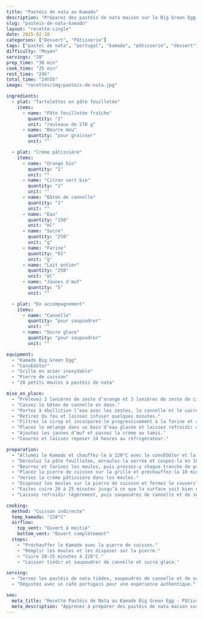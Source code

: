 ```yaml
---
title: "Pastéis de nata au Kamado"
description: "Préparez des pastéis de nata maison sur le Big Green Egg, avec une pâte feuilletée croustillante et une crème pâtissière délicatement parfumée."
slug: "pasteis-de-nata-kamado"
layout: "recette-single"
date: 2025-02-28
categories: ["Dessert", "Pâtisserie"]
tags: ["pastel de nata", "portugal", "kamado", "pâtisserie", "dessert"]
difficulty: "Moyen"
servings: "20"
prep_time: "30 min"
cook_time: "25 min"
rest_time: "24h"
total_time: "24h55"
image: "recettes/img/pasteis-de-nata.jpg"

ingredients:
  - plat: "Tartelettes en pâte feuilletée"
    items:
      - name: "Pâte feuilletée fraîche"
        quantity: "2"
        unit: "rouleaux de 270 g"
      - name: "Beurre mou"
        quantity: "pour graisser"
        unit: ""

  - plat: "Crème pâtissière"
    items:
      - name: "Orange bio"
        quantity: "1"
        unit: ""
      - name: "Citron vert bio"
        quantity: "1"
        unit: ""
      - name: "Bâton de cannelle"
        quantity: "1"
        unit: ""
      - name: "Eau"
        quantity: "150"
        unit: "ml"
      - name: "Sucre"
        quantity: "250"
        unit: "g"
      - name: "Farine"
        quantity: "65"
        unit: "g"
      - name: "Lait entier"
        quantity: "250"
        unit: "ml"
      - name: "Jaunes d'œuf"
        quantity: "5"
        unit: ""

  - plat: "En accompagnement"
    items:
      - name: "Cannelle"
        quantity: "pour saupoudrer"
        unit: ""
      - name: "Sucre glace"
        quantity: "pour saupoudrer"
        unit: ""

equipment:
  - "Kamado Big Green Egg"
  - "ConvEGGtor"
  - "Grille en acier inoxydable"
  - "Pierre de cuisson"
  - "20 petits moules à pastéis de nata"

mise_en_place:
  - "Prélevez 3 lanières de zeste d’orange et 3 lanières de zeste de citron vert avec un économe."
  - "Cassez le bâton de cannelle en deux."
  - "Portez à ébullition l’eau avec les zestes, la cannelle et le sucre. Laissez mijoter 1 minute."
  - "Retirez du feu et laissez infuser quelques minutes."
  - "Filtrez le sirop et incorporez-le progressivement à la farine et au lait chauffé."
  - "Placez le mélange dans un bain d’eau glacée et laissez refroidir en remuant."
  - "Ajoutez les jaunes d’œuf et passez la crème au tamis."
  - "Couvrez et laissez reposer 24 heures au réfrigérateur."

preparation:
  - "Allumez le Kamado et chauffez-le à 220°C avec le convEGGtor et la grille en acier inoxydable en place."
  - "Déroulez la pâte feuilletée, enroulez-la serrée et coupez-la en 10 tranches par rouleau."
  - "Beurrez et farinez les moules, puis pressez-y chaque tranche de pâte feuilletée."
  - "Placez la pierre de cuisson sur la grille et préchauffez-la 10 minutes."
  - "Versez la crème pâtissière dans les moules."
  - "Disposez les moules sur la pierre de cuisson et fermez le couvercle."
  - "Faites cuire 20 à 25 minutes jusqu’à ce que la surface soit bien dorée."
  - "Laissez refroidir légèrement, puis saupoudrez de cannelle et de sucre glace avant de servir."

cooking:
  method: "Cuisson indirecte"
  temp_kamado: "220°C"
  airflow:
    top_vent: "Ouvert à moitié"
    bottom_vent: "Ouvert complètement"
  steps:
    - "Préchauffer le Kamado avec la pierre de cuisson."
    - "Remplir les moules et les disposer sur la pierre."
    - "Cuire 20-25 minutes à 220°C."
    - "Laisser tiédir et saupoudrer de cannelle et sucre glace."

serving:
  - "Servez les pastéis de nata tièdes, saupoudrés de cannelle et de sucre glace."
  - "Dégustez avec un café portugais pour une expérience authentique."

seo:
  meta_title: "Recette Pastéis de Nata au Kamado Big Green Egg - Pâtisserie Portugaise"
  meta_description: "Apprenez à préparer des pastéis de nata maison sur le Big Green Egg, une pâtisserie portugaise croustillante et fondante, cuite sur pierre de cuisson."
---
```

